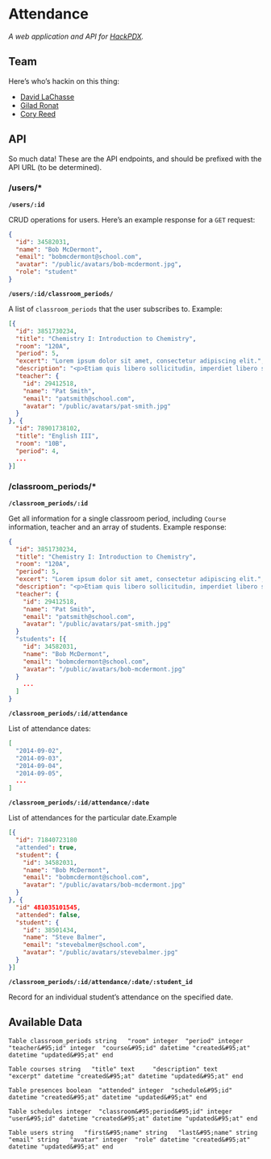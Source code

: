 # Attendance

_A web application and API for [HackPDX](http://hackpdx.com/)._

## Team

Here’s who’s hackin on this thing:

* [David LaChasse](https://github.com/dlachasse)
* [Gilad Ronat](https://github.com/giladronat)
* [Cory Reed](https://github.com/swashcap)

## API

So much data! These are the API endpoints, and should be prefixed with the API URL (to be determined).

### /users/*

**`/users/:id`**

CRUD operations for users. Here’s an example response for a `GET` request:

```json
{
  "id": 34582031,
  "name": "Bob McDermont",
  "email": "bobmcdermont@school.com",
  "avatar": "/public/avatars/bob-mcdermont.jpg",
  "role": "student"
}
```

**`/users/:id/classroom_periods/`**

A list of `classroom_periods` that the user subscribes to. Example:

```json
[{
  "id": 3851730234,
  "title": "Chemistry I: Introduction to Chemistry",
  "room": "120A",
  "period": 5,
  "excert": "Lorem ipsum dolor sit amet, consectetur adipiscing elit.",
  "description": "<p>Etiam quis libero sollicitudin, imperdiet libero sit amet, vestibulum augue.</p><p>Nulla eget nunc sit amet justo interdum tincidunt. Nulla arcu mi, blandit at euismod et, porttitor quis ligula. Ut sapien odio, pharetra eu quam non, tempus eleifend ipsum. Sed sed tristique quam. In porttitor ornare urna ut facilisis.</p>",
  "teacher": {
    "id": 29412518,
    "name": "Pat Smith",
    "email": "patsmith@school.com",
    "avatar": "/public/avatars/pat-smith.jpg"
  }
}, {
  "id": 78901738102,
  "title": "English III",
  "room": "10B",
  "period": 4,
  ...
}]
```

### /classroom_periods/*

**`/classroom_periods/:id`**

Get all information for a single classroom period, including `Course` information, teacher and an array of students. Example response:

```json
{
  "id": 3851730234,
  "title": "Chemistry I: Introduction to Chemistry",
  "room": "120A",
  "period": 5,
  "excert": "Lorem ipsum dolor sit amet, consectetur adipiscing elit.",
  "description": "<p>Etiam quis libero sollicitudin, imperdiet libero sit amet, vestibulum augue.</p><p>Nulla eget nunc sit amet justo interdum tincidunt. Nulla arcu mi, blandit at euismod et, porttitor quis ligula. Ut sapien odio, pharetra eu quam non, tempus eleifend ipsum. Sed sed tristique quam. In porttitor ornare urna ut facilisis.</p>",
  "teacher": {
    "id": 29412518,
    "name": "Pat Smith",
    "email": "patsmith@school.com",
    "avatar": "/public/avatars/pat-smith.jpg"
  }
  "students": [{
    "id": 34582031,
    "name": "Bob McDermont",
    "email": "bobmcdermont@school.com",
    "avatar": "/public/avatars/bob-mcdermont.jpg"
  }
    ...
  ]
}
```

**`/classroom_periods/:id/attendance`**

List of attendance dates:

```json
[
  "2014-09-02",
  "2014-09-03",
  "2014-09-04",
  "2014-09-05",
  ...
]
```

**`/classroom_periods/:id/attendance/:date`**

List of attendances for the particular date.Example

```json
[{
  "id": 71840723180
  "attended": true,
  "student": {
    "id": 34582031,
    "name": "Bob McDermont",
    "email": "bobmcdermont@school.com",
    "avatar": "/public/avatars/bob-mcdermont.jpg"
  }
}, {
  "id" 481035101545,
  "attended": false,
  "student": {
    "id": 38501434,
    "name": "Steve Balmer",
    "email": "stevebalmer@school.com",
    "avatar": "/public/avatars/stevebalmer.jpg"
  }
}]
```

**`/classroom_periods/:id/attendance/:date/:student_id`**

Record for an individual student’s attendance on the specified date.

## Available Data

`Table classroom_periods
  string   "room"
  integer  "period"
  integer  "teacher&#95;id"
  integer  "course&#95;id"
  datetime "created&#95;at"
  datetime "updated&#95;at"
end`

`Table courses
  string   "title"
  text     "description"
  text     "excerpt"
  datetime "created&#95;at"
  datetime "updated&#95;at"
end`

`Table presences
  boolean  "attended"
  integer  "schedule&#95;id"
  datetime "created&#95;at"
  datetime "updated&#95;at"
end`

`Table schedules
  integer  "classroom&#95;period&#95;id"
  integer  "user&#95;id"
  datetime "created&#95;at"
  datetime "updated&#95;at"
end`

`Table users
  string   "first&#95;name"
  string   "last&#95;name"
  string   "email"
  string   "avatar"
  integer  "role"
  datetime "created&#95;at"
  datetime "updated&#95;at"
end`